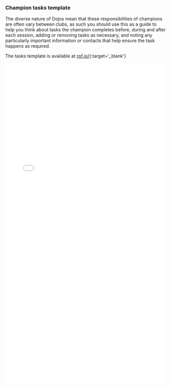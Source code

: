 ### Champion tasks template
The diverse nature of Dojos mean that these responsibilities of champions are often vary between clubs, as such you should use this as a guide to help you think about tasks the champion completes before, during and after each session, adding or removing tasks as necessary, and noting any particularly important information or contacts that help ensure the task happens as required.

The tasks template is available at [rpf.io/](http://rpf.io/){:target='_blank'}

<embed src="images/task.png" width="500" height="1000" 
 type="application/pdf">
<br>
